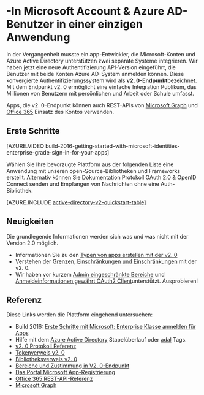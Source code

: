 <properties
    pageTitle="v2. 0-Endpunkt Übersicht | Microsoft Azure"
    description="Eine Einführung zum Erstellen von apps mit Microsoft Account und Azure Active Directory anmelden."
    services="active-directory"
    documentationCenter=""
    authors="dstrockis"
    manager="mbaldwin"
    editor=""/>

<tags
    ms.service="active-directory"
    ms.workload="identity"
    ms.tgt_pltfrm="na"
    ms.devlang="na"
    ms.topic="article"
    ms.date="09/27/2016"
    ms.author="dastrock"/>

# <a name="sign-in-microsoft-account--azure-ad-users-in-a-single-app"></a>-In Microsoft Account & Azure AD-Benutzer in einer einzigen Anwendung

In der Vergangenheit musste ein app-Entwickler, die Microsoft-Konten und Azure Active Directory unterstützen zwei separate Systeme integrieren.  Wir haben jetzt eine neue Authentifizierung API-Version eingeführt, die Benutzer mit beide Konten Azure AD-System anmelden können.  Diese konvergierte Authentifizierungssystem wird als **v2. 0-Endpunkt**bezeichnet.  Mit dem Endpunkt v2. 0 ermöglicht eine einfache Integration Publikum, das Millionen von Benutzern mit persönlichen und Arbeit oder Schule umfasst.

Apps, die v2. 0-Endpunkt können auch REST-APIs von [Microsoft Graph](https://graph.microsoft.io) und [Office 365](https://msdn.microsoft.com/office/office365/howto/authenticate-Office-365-APIs-using-v2) Einsatz des Kontos verwenden.

<!-- For a quick introduction to the v2.0 endpoint, please view the [Getting Started with Microsoft Identities: Enterprise Grade Sign In For Your Apps](https://azure.microsoft.com/documentation/videos/build-2016-getting-started-with-microsoft-identities-enterprise-grade-sign-in-for-your-apps/) video. -->

## <a name="getting-started"></a>Erste Schritte
[AZURE.VIDEO build-2016-getting-started-with-microsoft-identities-enterprise-grade-sign-in-for-your-apps]

Wählen Sie Ihre bevorzugte Plattform aus der folgenden Liste eine Anwendung mit unseren open-Source-Bibliotheken und Frameworks erstellt.  Alternativ können Sie Dokumentation Protokoll OAuth 2.0 & OpenID Connect senden und Empfangen von Nachrichten ohne eine Auth-Bibliothek.

<!-- TODO: Finalize this table  -->
[AZURE.INCLUDE [active-directory-v2-quickstart-table](../../includes/active-directory-v2-quickstart-table.md)]

## <a name="whats-new"></a>Neuigkeiten
Die grundlegende Informationen werden sich was und was nicht mit der Version 2.0 möglich.

- Informationen Sie zu den [Typen von apps erstellen mit der v2. 0](active-directory-v2-flows.md)
- Verstehen der [Grenzen, Einschränkungen und Einschränkungen](active-directory-v2-limitations.md) mit der v2. 0.
- Wir haben vor kurzem [Admin eingeschränkte Bereiche](active-directory-v2-scopes.md) und [Anmeldeinformationen gewährt OAuth2 Client](active-directory-v2-protocols-oauth-client-creds.md)unterstützt.  Ausprobieren!

## <a name="reference"></a>Referenz
Diese Links werden die Plattform eingehend untersuchen:

- Build 2016: [Erste Schritte mit Microsoft: Enterprise Klasse anmelden für Apps](https://azure.microsoft.com/documentation/videos/build-2016-getting-started-with-microsoft-identities-enterprise-grade-sign-in-for-your-apps/)
- Hilfe mit dem [Azure Active Directory](http://stackoverflow.com/questions/tagged/azure-active-directory) Stapelüberlauf oder [adal](http://stackoverflow.com/questions/tagged/adal) Tags.
- [v2. 0 Protokoll Referenz](active-directory-v2-protocols.md)
- [Tokenverweis v2. 0](active-directory-v2-tokens.md)
- [Bibliotheksverweis v2. 0](active-directory-v2-libraries.md)
- [Bereiche und Zustimmung in V2. 0-Endpunkt](active-directory-v2-scopes.md)
- [Das Portal Microsoft App-Registrierung](https://apps.dev.microsoft.com/?referrer=https://azure.microsoft.com/documentation/articles&deeplink=/appList)
- [Office 365 REST-API-Referenz](https://msdn.microsoft.com/office/office365/howto/authenticate-Office-365-APIs-using-v2)
- [Microsoft Graph](https://graph.microsoft.io)